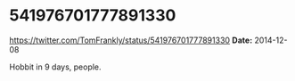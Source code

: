 # 541976701777891330
https://twitter.com/TomFrankly/status/541976701777891330
**Date:** 2014-12-08

Hobbit in 9 days, people.
